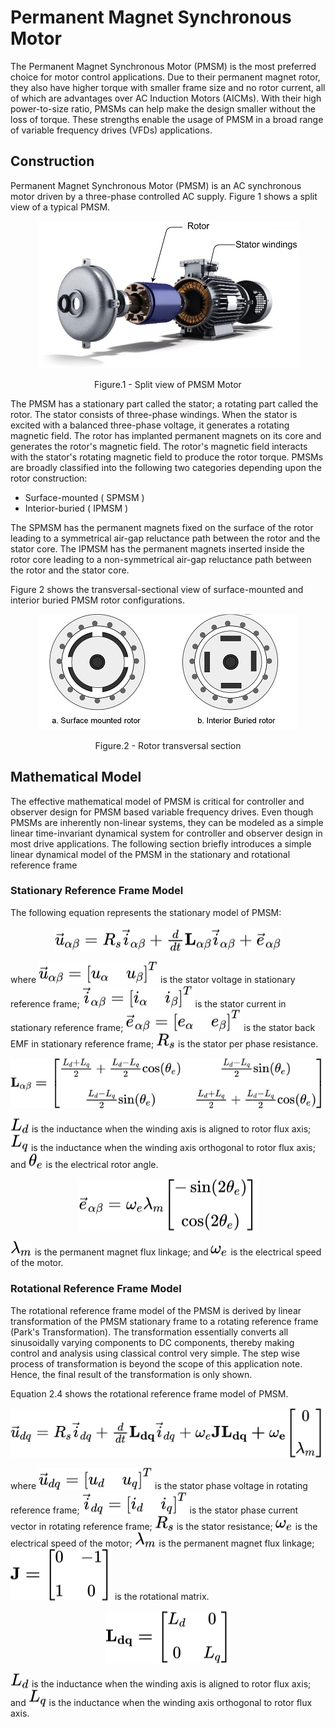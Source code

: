 # Permanent Magnet Synchronous Motor <a name="introduction"></a>
The Permanent Magnet Synchronous Motor (PMSM) is the most preferred choice for motor control applications. Due to their permanent magnet rotor, they also have higher torque with smaller frame size and no rotor current, all of which are advantages over AC Induction Motors (AICMs). With their high power-to-size ratio, PMSMs can help make the design smaller without the loss of torque. These strengths enable the usage of PMSM in a broad range of variable frequency drives (VFDs) applications.

## Construction<a name="construction"></a>
Permanent Magnet Synchronous Motor (PMSM) is an AC synchronous motor driven by a three-phase controlled AC supply. 
Figure 1 shows a split view of a typical PMSM.

<p align="center">
  <img src="images/split_view_pmsm.jpg"/>
  <figcaption align= "center">Figure.1 - Split view of PMSM Motor </figcaption>
</p>

The PMSM has a stationary part called the stator; a rotating part called the rotor. The stator consists of three-phase windings. When the stator is excited with a balanced three-phase voltage, it generates a rotating magnetic field. The rotor has implanted permanent magnets on its core and generates the rotor's magnetic field. The rotor's magnetic field interacts with the stator's rotating magnetic field to produce the rotor torque. PMSMs are broadly classified into the following two categories depending upon the rotor construction: 
- Surface-mounted ( SPMSM )
- Interior-buried ( IPMSM )

The SPMSM has the permanent magnets fixed on the surface of the rotor leading to a symmetrical air-gap reluctance path between the rotor and the stator core. The IPMSM has the permanent magnets inserted inside the rotor core leading to a non-symmetrical air-gap reluctance path between the rotor and the stator core. 

Figure 2 shows the transversal-sectional view of surface-mounted and interior buried PMSM rotor configurations.
<p align="center">
  <img src="images/rotor_cross_section.jpg" />
  <figcaption align= "center">Figure.2 - Rotor transversal section </figcaption>
</p>


## Mathematical Model <a name="Mathematical_Model"></a>
The effective mathematical model of PMSM is critical for controller and observer design for PMSM based variable frequency drives. Even though PMSMs are inherently non-linear systems, they can be modeled as a simple linear time-invariant dynamical system for controller and observer design in most drive applications. The following section briefly introduces a simple linear dynamical model of the PMSM in the stationary and rotational reference frame

### Stationary Reference Frame Model <a  name="Stationary_Model"></a>

The following equation represents the stationary model of PMSM:

<!-- $
  \vec{u}_{alpha}{\beta} = R_{s}{\vec{i}_{alpha}{\beta}} + {\frac{d}{dt}}{\bf{{L}}_{alpha}{\beta}}{\vec{i}_{alpha}{\beta}} + \vec{e}_{alpha}{\beta}
$ --> 
<p align="center">
<img style="transform: translateY(0.1em); background: white;" src="svg\oihAe4nS7y.svg">
</p>

where <!-- $\vec{u}_{alpha}{\beta} = \begin{bmatrix}u_{alpha} & u_{\beta}\end{bmatrix}^T$ --> <img style="transform: translateY(0.1em); background: white;" src="svg\tKXq4XkR0d.svg"> is the stator voltage in stationary reference frame; <!-- $\vec{i}_{alpha}{\beta} = \begin{bmatrix}i_{alpha} & i_{\beta}\end{bmatrix}^T$ --> <img style="transform: translateY(0.1em); background: white;" src="svg\xvgaaGZbNJ.svg"> is the stator current in stationary reference frame; <!-- $\vec{e}_{alpha}{\beta} = \begin{bmatrix}e_{alpha} & e_{\beta}\end{bmatrix}^T$ --> <img style="transform: translateY(0.1em); background: white;" src="svg\7O5PAWFt5K.svg"> is the stator back EMF in stationary reference frame; <!-- $R_{s}$ --> <img style="transform: translateY(0.1em); background: white;" src="svg\Dcm43Fz41Y.svg">  is the stator per phase resistance.


<!-- $
\bf{{L}}_{\alpha}{\beta} = 
\begin{bmatrix}
\frac{L_{d} + L_{q}}{2} + \frac{L_{d} - L_{q}}{2}\cos(\theta_{e})& \frac{L_{d} - L_{q}}{2}\sin(\theta_{e})\\[0.6em]
\frac{L_{d} - L_{q}}{2}\sin(\theta_{e}) & \frac{L_{d} + L_{q}}{2} + \frac{L_{d} - L_{q}}{2}\cos(\theta_{e})
\end{bmatrix}
$ --> 
<p align="center">
    <img style="transform: translateY(0.1em); background: white;" src="svg\VPzrsEQvjy.svg">
</p>

<!-- $L_{d}$ --> <img style="transform: translateY(0.1em); background: white;" src="svg\ARHgXE4Sff.svg"> is the inductance when the winding axis is aligned to rotor flux axis; <!-- $L_{q}$ --> <img style="transform: translateY(0.1em); background: white;" src="svg\Zm2D5y0bXO.svg"> is the inductance when the winding axis orthogonal to rotor flux axis; and <!-- $\theta_{e}$ --> <img style="transform: translateY(0.1em); background: white;" src="svg\cOC3B7F1eD.svg"> is the electrical rotor angle.


<!-- $
{\vec{e}_{\alpha}{\beta}} = 
\omega_{e}\lambda_{m}
\begin{bmatrix}
-\sin(2\theta_{e})\\[0.6em]
 \cos(2\theta_{e})
\end{bmatrix}
$ --> 

<p align="center">
<img style="transform: translateY(0.1em); background: white;" src="svg\3mEoGONWV7.svg">
</p>


<!-- $\lambda_{m}$ --> <img style="transform: translateY(0.1em); background: white;" src="svg\pLE9aSIk3K.svg"> is the permanent magnet flux linkage; and <!-- $\omega_e$ --> <img style="transform: translateY(0.1em); background: white;" src="svg\o46ezAVIoK.svg">   is the electrical speed of the motor.

### Rotational Reference Frame Model <a  name="Rotational_Model"></a>
The rotational reference frame model of the PMSM is derived by linear transformation of the PMSM stationary frame to a rotating reference frame (Park's Transformation). The transformation essentially converts all sinusoidally varying components to DC components, thereby making control and analysis using classical control very simple. The step wise process of transformation is beyond the scope of this application note. Hence, the final result of the transformation is only shown. 

Equation 2.4 shows the rotational reference frame model of PMSM. 
<!-- $
  \vec{u}_{dq} = R_{s}{\vec{i}_{dq}} + {\frac{d}{dt}}{\bf{{L}}_{dq}}{\vec{i}_{dq}} + \omega_{e}\bf{J}{\bf{{L}}_{dq}} + \omega_{e}\begin{bmatrix} 0 \\[0.6em] \lambda_{m} \end{bmatrix}
$ --> 
<p align="center">
<img style="transform: translateY(0.1em); background: white;" src="svg\T1OaHQOnfa.svg">
</p>

where <!-- $\vec{u}_{dq} = \begin{bmatrix}u_{d} & u_{q}\end{bmatrix}^T$ --> <img style="transform: translateY(0.1em); background: white;" src="svg\cgRnQXtWYX.svg">  is the stator phase voltage in rotating reference frame; <!-- $\vec{i}_{dq} = \begin{bmatrix}i_{d} & i_{q}\end{bmatrix}^T$ --> <img style="transform: translateY(0.1em); background: white;" src="svg\h8eLpSdrDr.svg"> is the stator phase current vector in rotating reference frame; <!-- $R_{s}$ --> <img style="transform: translateY(0.1em); background: white;" src="svg\ud2yUYBE7s.svg">  is the stator resistance; <!-- $\omega_e$ --> <img style="transform: translateY(0.1em); background: white;" src="svg\RGxSC45MeH.svg"> is the electrical speed of the motor; <!-- $\lambda_m$ --> <img style="transform: translateY(0.1em); background: white;" src="svg\1xMaiFV3ML.svg"> is the permanent magnet flux linkage; <!-- $\bf{J} = \begin{bmatrix} 0 & -1\\[0.6em] 1 & 0 \end{bmatrix} $ --> <img style="transform: translateY(0.1em); background: white;" src="svg\7Iv2tRqoRM.svg"> is the rotational matrix. 

<!-- $
\bf{L_{dq}} = \begin{bmatrix} L_{d} & 0\\[0.6em] 0 & L_{q} \end{bmatrix}
$ --> 
<p align="center">
    <img style="transform: translateY(0.1em); background: white;" src="svg\VW8gcI6joy.svg">
</p>

<!-- $L_d$ --> <img style="transform: translateY(0.1em); background: white;" src="svg\BzUi7iltBf.svg"> is the inductance when the winding axis is aligned to rotor flux axis; and  <!-- $L_q$ --> <img style="transform: translateY(0.1em); background: white;" src="svg\hby4H6kxk1.svg"> is the inductance when the winding axis orthogonal to rotor flux axis.
